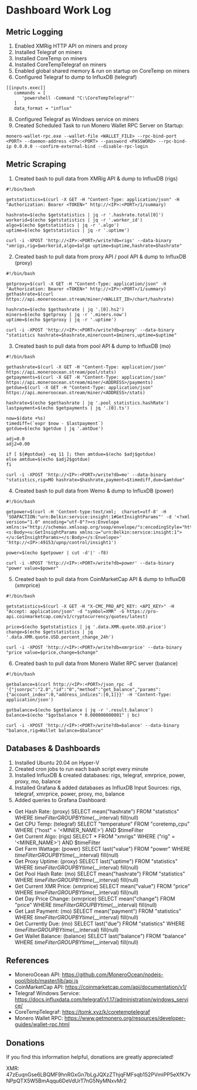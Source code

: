 # Dashboard Work Log

## Metric Logging

1. Enabled XMRig HTTP API on miners and proxy
2. Installed Telegraf on miners
3. Installed CoreTemp on miners
4. Installed CoreTempTelegraf on miners
5. Enabled global shared memory & run on startup on CoreTemp on miners
7. Configured Telegraf to dump to InfluxDB (telegraf)

```
[[inputs.exec]]
   commands = [
      'powershell -Command "C:\CoreTempTelegraf"'
   ]
   data_format = "influx"
```

8. Configured Telegraf as Windows service on miners
9. Created Scheduled Task to run Monero Wallet RPC Server on Startup:

```
monero-wallet-rpc.exe --wallet-file <WALLET_FILE> --rpc-bind-port <PORT> --daemon-address <IP>:<PORT> --password <PASSWORD> --rpc-bind-ip 0.0.0.0 --confirm-external-bind --disable-rpc-login
```
## Metric Scraping

1. Created bash to pull data from XMRig API & dump to InfluxDB (rigs)

```shell
#!/bin/bash

getstatistics=$(curl -X GET -H "Content-Type: application/json" -H "Authorization: Bearer <TOKEN>" http://<IP>:<PORT>/1/summary)

hashrate=$(echo $getstatistics | jq -r '.hashrate.total[0]')
workerid=$(echo $getstatistics | jq -r '.worker_id')
algo=$(echo $getstatistics | jq -r '.algo')
uptime=$(echo $getstatistics | jq -r '.uptime')

curl -i -XPOST 'http://<IP>:<PORT>/write?db=rigs' --data-binary "xmrigs,rig=$workerid,algo=$algo uptime=$uptime,hashrate=$hashrate"
```

2. Created bash to pull data from proxy API / pool API & dump to InfluxDB (proxy)

```shell
#!/bin/bash

getproxy=$(curl -X GET -H "Content-Type: application/json" -H "Authorization: Bearer <TOKEN>" http://<IP>:<PORT>/1/summary)
gethashrate=$(curl https://api.moneroocean.stream/miner/<WALLET_ID>/chart/hashrate)

hashrate=$(echo $gethashrate | jq '.[0].hs2')
miners=$(echo $getproxy | jq -r '.miners.now')
uptime=$(echo $getproxy | jq -r '.uptime')

curl -i -XPOST 'http://<IP>:<PORT>/write?db=proxy' --data-binary "statistics hashrate=$hashrate,minercount=$miners,uptime=$uptime"
```

3. Created bash to pull data from pool API & dump to InfluxDB (mo)

```shell
#!/bin/bash

gethashrate=$(curl -X GET -H "Content-Type: application/json" https://api.moneroocean.stream/pool/stats)
getpayments=$(curl -X GET -H "Content-Type: application/json" https://api.moneroocean.stream/miner/<ADDRESS>/payments)
getdue=$(curl -X GET -H "Content-Type: application/json" https://api.moneroocean.stream/miner/<ADDRESS>/stats)

hashrate=$(echo $gethashrate | jq '.pool_statistics.hashRate')
lastpayment=$(echo $getpayments | jq '.[0].ts')

now=$(date +%s)
timediff=(`expr $now - $lastpayment`)
gotdue=$(echo $getdue | jq '.amtDue')

adj=0.0
adj2=0.00

if [ ${#gotdue} -eq 11 ]; then amtdue=$(echo $adj$gotdue)
else amtdue=$(echo $adj2$gotdue)
fi

curl -i -XPOST 'http://<IP>:<PORT>/write?db=mo' --data-binary "statistics,rig=MO hashrate=$hashrate,payment=$timediff,due=$amtdue"
```

4. Created bash to pull data from Wemo & dump to InfluxDB (power)

```shell
#!/bin/bash

getpower=$(curl -H 'Content-type:text/xml;  charset=utf-8' -H 'SOAPACTION:"urn:Belkin:service:insight:1#GetInsightParams"' -d '<?xml version="1.0" encoding="utf-8"?><s:Envelope xmlns:s="http://schemas.xmlsoap.org/soap/envelope/"s:encodingStyle="http://schemas.xmlsoap.org/soap/encoding/"><s:Body><u:GetInsightParams xmlns:u="urn:Belkin:service:insight:1"></u:GetInsightParams></s:Body></s:Envelope>' 'http://<IP>:49153/upnp/control/insight1')

power=$(echo $getpower | cut -d'|' -f8)

curl -i -XPOST 'http://<IP>:<PORT>/write?db=power' --data-binary "power value=$power"
```

5. Created bash to pull data from CoinMarketCap API & dump to InfluxDB (xmrprice)

```shell
#!/bin/bash

getstatistics=$(curl -X GET -H "X-CMC_PRO_API_KEY: <API_KEY>" -H "Accept: application/json" -d "symbol=XMR" -G https://pro-api.coinmarketcap.com/v1/cryptocurrency/quotes/latest)

price=$(echo $getstatistics | jq '.data.XMR.quote.USD.price')
change=$(echo $getstatistics | jq '.data.XMR.quote.USD.percent_change_24h')

curl -i -XPOST 'http://<IP>:<PORT>/write?db=xmrprice' --data-binary "price value=$price,change=$change"
```

6. Created bash to pull data from Monero Wallet RPC server (balance)

```shell
#!/bin/bash

getbalance=$(curl http://<IP>:<PORT>/json_rpc -d '{"jsonrpc":"2.0","id":"0","method":"get_balance","params":{"account_index":0,"address_indices":[0,1]}}' -H 'Content-Type: application/json')

gotbalance=$(echo $getbalance | jq -r '.result.balance')
balance=$(echo "$gotbalance * 0.000000000001" | bc)

curl -i -XPOST 'http://<IP>:<PORT>/write?db=balance' --data-binary "balance,rig=Wallet balance=$balance"
```

## Databases & Dashboards

1. Installed Ubuntu 20.04 on Hyper-V
2. Created cron jobs to run each bash script every minute
3. Installed InfluxDB & created databases: rigs, telegraf, xmrprice, power, proxy, mo, balance
4. Installed Grafana & added databases as InfluxDB Input Sources: rigs, telegraf, xmrprice, power, proxy, mo, balance
5. Added queries to Grafana Dashboard:

- Get Hash Rate: (proxy) SELECT mean("hashrate") FROM "statistics" WHERE $timeFilter GROUP BY time($__interval) fill(null)
- Get CPU Temp: (telegraf) SELECT "temperature" FROM "coretemp_cpu" WHERE ("host" = '<MINER_NAME>') AND $timeFilter
- Get Current Algo: (rigs) SELECT * FROM "xmrigs" WHERE ("rig" = '<MINER_NAME>') AND $timeFilter
- Get Farm Wattage: (power) SELECT last("value") FROM "power" WHERE $timeFilter GROUP BY time($__interval) fill(null)
- Get Proxy Uptime: (proxy) SELECT last("uptime") FROM "statistics" WHERE $timeFilter GROUP BY time($__interval) fill(null)
- Get Pool Hash Rate: (mo) SELECT mean("hashrate") FROM "statistics" WHERE $timeFilter GROUP BY time($__interval) fill(null)
- Get Current XMR Price: (xmrprice) SELECT mean("value") FROM "price" WHERE $timeFilter GROUP BY time($__interval) fill(null)
- Get Day Price Change: (xmrprice) SELECT mean("change") FROM "price" WHERE $timeFilter GROUP BY time($__interval) fill(null)
- Get Last Payment: (mo) SELECT mean("payment") FROM "statistics" WHERE $timeFilter GROUP BY time($__interval) fill(null)
- Get Currently Due: (mo) SELECT last("due") FROM "statistics" WHERE $timeFilter GROUP BY time($__interval) fill(null)
- Get Wallet Balance: (balance) SELECT last("balance") FROM "balance" WHERE $timeFilter GROUP BY time($__interval) fill(null)

## References

- MoneroOcean API: https://github.com/MoneroOcean/nodejs-pool/blob/master/lib/api.js
- CoinMarketCap API: https://coinmarketcap.com/api/documentation/v1/
- Telegraf Windows Service: https://docs.influxdata.com/telegraf/v1.17/administration/windows_service/
- CoreTempTelegraf: https://tomk.xyz/k/coretemptelegraf
- Monero Wallet RPC: https://www.getmonero.org/resources/developer-guides/wallet-rpc.html

## Donations

If you find this information helpful, donations are greatly appreciated!

XMR: 47zEuqnGse6LBQMF9hnRGxGn7bLgJQXzZThjqFMFsqb152PVmiPP5eXfK7vNPpQTX5W5BmAqqu6DeVdUrT7nG5NyMNxvMr2

